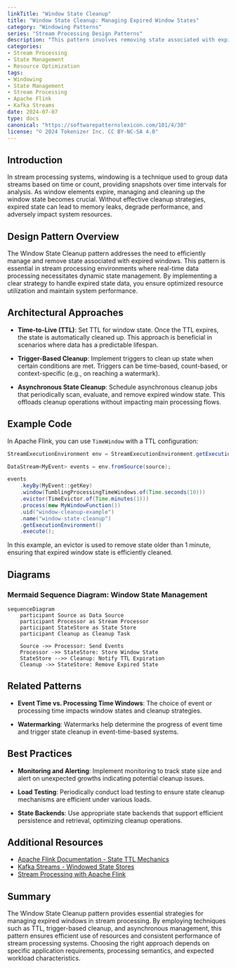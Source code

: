 ```yaml
---
linkTitle: "Window State Cleanup"
title: "Window State Cleanup: Managing Expired Window States"
category: "Windowing Patterns"
series: "Stream Processing Design Patterns"
description: "This pattern involves removing state associated with expired windows to free resources and prevent memory leaks, ensuring efficient stream processing."
categories:
- Stream Processing
- State Management
- Resource Optimization
tags:
- Windowing
- State Management
- Stream Processing
- Apache Flink
- Kafka Streams
date: 2024-07-07
type: docs
canonical: "https://softwarepatternslexicon.com/101/4/30"
license: "© 2024 Tokenizer Inc. CC BY-NC-SA 4.0"
---
```



## Introduction

In stream processing systems, windowing is a technique used to group data streams based on time or count, providing snapshots over time intervals for analysis. As window elements expire, managing and cleaning up the window state becomes crucial. Without effective cleanup strategies, expired state can lead to memory leaks, degrade performance, and adversely impact system resources.

## Design Pattern Overview

The Window State Cleanup pattern addresses the need to efficiently manage and remove state associated with expired windows. This pattern is essential in stream processing environments where real-time data processing necessitates dynamic state management. By implementing a clear strategy to handle expired state data, you ensure optimized resource utilization and maintain system performance.

## Architectural Approaches

- **Time-to-Live (TTL)**: Set TTL for window state. Once the TTL expires, the state is automatically cleaned up. This approach is beneficial in scenarios where data has a predictable lifespan.
  
- **Trigger-Based Cleanup**: Implement triggers to clean up state when certain conditions are met. Triggers can be time-based, count-based, or context-specific (e.g., on reaching a watermark).

- **Asynchronous State Cleanup**: Schedule asynchronous cleanup jobs that periodically scan, evaluate, and remove expired window state. This offloads cleanup operations without impacting main processing flows.

## Example Code

In Apache Flink, you can use `TimeWindow` with a TTL configuration:

```java
StreamExecutionEnvironment env = StreamExecutionEnvironment.getExecutionEnvironment();

DataStream<MyEvent> events = env.fromSource(source);

events
    .keyBy(MyEvent::getKey)
    .window(TumblingProcessingTimeWindows.of(Time.seconds(10)))
    .evictor(TimeEvictor.of(Time.minutes(1)))
    .process(new MyWindowFunction())
    .uid("window-cleanup-example")
    .name("window-state-cleanup")
    .getExecutionEnvironment()
    .execute();
```

In this example, an evictor is used to remove state older than 1 minute, ensuring that expired window state is efficiently cleaned.

## Diagrams

### Mermaid Sequence Diagram: Window State Management

```mermaid
sequenceDiagram
    participant Source as Data Source
    participant Processor as Stream Processor
    participant StateStore as State Store
    participant Cleanup as Cleanup Task

    Source ->> Processor: Send Events
    Processor ->> StateStore: Store Window State
    StateStore -->> Cleanup: Notify TTL Expiration
    Cleanup ->> StateStore: Remove Expired State
```

## Related Patterns

- **Event Time vs. Processing Time Windows**: The choice of event or processing time impacts window states and cleanup strategies.
  
- **Watermarking**: Watermarks help determine the progress of event time and trigger state cleanup in event-time-based systems.

## Best Practices

- **Monitoring and Alerting**: Implement monitoring to track state size and alert on unexpected growths indicating potential cleanup issues.

- **Load Testing**: Periodically conduct load testing to ensure state cleanup mechanisms are efficient under various loads.

- **State Backends**: Use appropriate state backends that support efficient persistence and retrieval, optimizing cleanup operations.

## Additional Resources

- [Apache Flink Documentation - State TTL Mechanics](https://nightlies.apache.org/flink/flink-docs-release-docs/dev/stream/state/state.html#state-time-to-live-ttl)
- [Kafka Streams - Windowed State Stores](https://kafka.apache.org/28/documentation/streams/developer-guide/windowed.html)
- [Stream Processing with Apache Flink](https://www.oreilly.com/library/view/stream-processing-with/9781491974285/)

## Summary

The Window State Cleanup pattern provides essential strategies for managing expired windows in stream processing. By employing techniques such as TTL, trigger-based cleanup, and asynchronous management, this pattern ensures efficient use of resources and consistent performance of stream processing systems. Choosing the right approach depends on specific application requirements, processing semantics, and expected workload characteristics.
